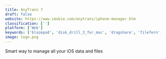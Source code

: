 ```yaml
---
title: AnyTrans 7
draft: false 
website: https://www.imobie.com/anytrans/iphone-manager.htm
classification: ['']
platform: ['Web']
keywords: ['blazepod', 'disk_drill_3_for_mac', 'dragshare', 'filefern', 'glance_clock', 'integrator.io_ipaas_by_celigo', 'kin_calendar', 'lametric_time', 'losha', 'misfit_shine', 'myflickrbackup', 'phonerescue', 'photo_transfer_app', 'photo_transfer_wireless_app', 'primo_iphone_data_recovery', 'snyk_for_serverless_and_paas', 'whenever', 'iphone_photo_recovery']
image: logo.png
---
```

Smart way to manage all your iOS data and files